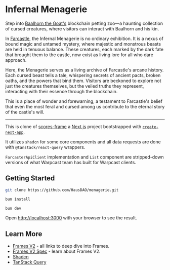 # Infernal Menagerie

Step into [Baalhorn the Goat's](https://warpcast.com/baalhorn) blockchain petting zoo—a haunting collection of cursed creatures, where visitors can interact with Baalhorn and his kin.

In [Farcastle](https://warpcast.com/~/channel/farcastle), the Infernal Menagerie is no ordinary exhibition. It is a nexus of bound magic and untamed mystery, where majestic and monstrous beasts are held in tenuous balance. These creatures, each marked by the dark fate that brought them to the castle, now exist as living lore for all who dare approach.

Here, the Menagerie serves as a living archive of Farcastle's arcane history. Each cursed beast tells a tale, whispering secrets of ancient pacts, broken oaths, and the powers that bind them. Visitors are beckoned to explore not just the creatures themselves, but the veiled truths they represent, interacting with their essence through the blockchain.

This is a place of wonder and forewarning, a testament to Farcastle's belief that even the most feral and cursed among us contribute to the eternal story of the castle's will.

---

This is clone of [scores-frame](https://github.com/warpcast/scores-frame) a [Next.js](https://nextjs.org) project bootstrapped with [`create-next-app`](https://nextjs.org/docs/app/api-reference/cli/create-next-app).

It utilizes `shadcn` for some core components and all data requests are done with `@tanstack/react-query` wrappers.

`FarcasterApiClient` implementation and `List` component are stripped-down versions of what Warpcast team has built for Warpcast clients.

## Getting Started

```bash
git clone https://github.com/HausDAO/menagerie.git
```

```bash
bun install
```

```bash
bun dev
```

Open [http://localhost:3000](http://localhost:3000) with your browser to see the result.

## Learn More

- [Frames V2](https://framesv2.com) - all links to deep dive into Frames.
- [Frames V2 Spec](https://docs.farcaster.xyz/developers/frames/v2/spec) - learn about Frames V2.
- [Shadcn](https://ui.shadcn.com/docs)
- [TanStack Query](https://tanstack.com/query/latest)

